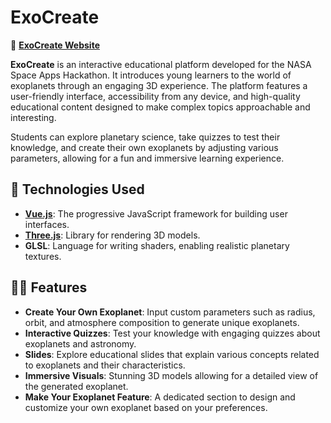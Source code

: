 # ExoCreate

🔗 **[ExoCreate Website](https://exocreate.vercel.app/)**

**ExoCreate** is an interactive educational platform developed for the NASA Space Apps Hackathon. It introduces young learners to the world of exoplanets through an engaging 3D experience. The platform features a user-friendly interface, accessibility from any device, and high-quality educational content designed to make complex topics approachable and interesting.

Students can explore planetary science, take quizzes to test their knowledge, and create their own exoplanets by adjusting various parameters, allowing for a fun and immersive learning experience.

## 🚀 Technologies Used

- **[Vue.js](https://vuejs.org/)**: The progressive JavaScript framework for building user interfaces.
- **[Three.js](https://threejs.org/)**: Library for rendering 3D models.
- **GLSL**: Language for writing shaders, enabling realistic planetary textures.

## 🧑‍🚀 Features

- **Create Your Own Exoplanet**: Input custom parameters such as radius, orbit, and atmosphere composition to generate unique exoplanets.
- **Interactive Quizzes**: Test your knowledge with engaging quizzes about exoplanets and astronomy.
- **Slides**: Explore educational slides that explain various concepts related to exoplanets and their characteristics.
- **Immersive Visuals**: Stunning 3D models allowing for a detailed view of the generated exoplanet.
- **Make Your Exoplanet Feature**: A dedicated section to design and customize your own exoplanet based on your preferences.